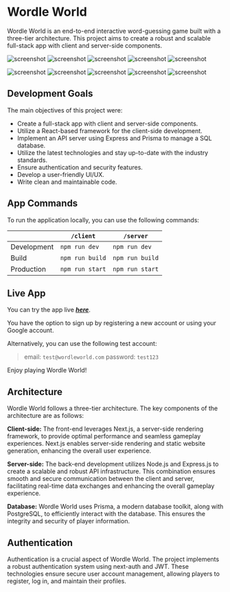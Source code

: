 # Wordle World

Wordle World is an end-to-end interactive word-guessing game built with a three-tier architecture. This project aims to create a robust and scalable full-stack app with client and server-side components.

![screenshot](https://img.icons8.com/?size=48&id=nCj4PvnCO0tZ&format=png)
![screenshot](https://img.icons8.com/?size=48&id=123603&format=png)
![screenshot](https://cdn1.iconfinder.com/data/icons/akar-vol-1/24/nextjs-fill-48.png)
![screenshot](https://next-auth.js.org/img/favicon.ico)
![screenshot](https://cdn4.iconfinder.com/data/icons/logos-and-brands/512/288_Sass_logo-48.png)

![screenshot](https://img.icons8.com/?size=48&id=54087&format=png)
![screenshot](https://expressjs.com/images/favicon.png)
![screenshot](https://img.icons8.com/?size=48&id=zJh5Gyrd6ZKu&format=png)
![screenshot](https://img.icons8.com/?size=48&id=38561&format=png)
![screenshot](https://img.icons8.com/?size=48&id=rHpveptSuwDz&format=png)

## Development Goals

The main objectives of this project were:

- Create a full-stack app with client and server-side components.
- Utilize a React-based framework for the client-side development.
- Implement an API server using Express and Prisma to manage a SQL database.
- Utilize the latest technologies and stay up-to-date with the industry standards.
- Ensure authentication and security features.
- Develop a user-friendly UI/UX.
- Write clean and maintainable code.

## App Commands

To run the application locally, you can use the following commands:

|             | `/client`       | `/server`       |
| ----------- | --------------- | --------------- |
| Development | `npm run dev`   | `npm run dev`   |
| Build       | `npm run build` | `npm run build` |
| Production  | `npm run start` | `npm run start` |


## Live App

You can try the app live <a href="https://wordle-world.vercel.app/">**_here_**</a>.

You have the option to sign up by registering a new account or using your Google account. 

Alternatively, you can use the following test account:

> email: `test@wordleworld.com` password: `test123`

Enjoy playing Wordle World!

## Architecture

Wordle World follows a three-tier architecture. The key components of the architecture are as follows:

**Client-side:** The front-end leverages Next.js, a server-side rendering framework, to provide optimal performance and seamless gameplay experiences. Next.js enables server-side rendering and static website generation, enhancing the overall user experience.

**Server-side:** The back-end development utilizes Node.js and Express.js to create a scalable and robust API infrastructure. This combination ensures smooth and secure communication between the client and server, facilitating real-time data exchanges and enhancing the overall gameplay experience.

**Database:** Wordle World uses Prisma, a modern database toolkit, along with PostgreSQL, to efficiently interact with the database. This ensures the integrity and security of player information.

## Authentication

Authentication is a crucial aspect of Wordle World. The project implements a robust authentication system using next-auth and JWT. These technologies ensure secure user account management, allowing players to register, log in, and maintain their profiles.

